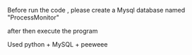 Before run the code , please create a Mysql database named "ProcessMonitor"

after then execute the program

Used python + MySQL + peeweee


